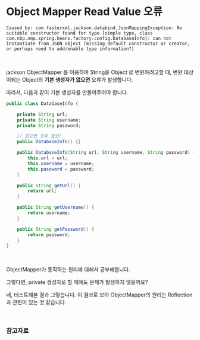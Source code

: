 # Object Mapper Read Value 오류

```
Caused by: com.fasterxml.jackson.databind.JsonMappingException: No suitable constructor found for type [simple type, class com.nbp.nmp.spring.beans.factory.config.DatabaseInfo]: can not instantiate from JSON object (missing default constructor or creator, or perhaps need to add/enable type information?)
```

<br>

jackson ObjectMapper 를 이용하여 String을 Object 로 변환하려고할 때, 변환 대상이되는 Object의 **기본 생성자가 없으면** 오류가 발생합니다.

따라서, 다음과 같이 기본 생성자를 만들어주어야 합니다.

```java
public class DatabaseInfo {

    private String url;
    private String username;
    private String password;

	// 없으면 오류 발생!
    public DatabaseInfo() {}

    public DatabaseInfo(String url, String username, String password) {
        this.url = url;
        this.username = username;
        this.password = password;
    }

    public String getUrl() {
        return url;
    }

    public String getUsername() {
        return username;
    }

    public String getPassword() {
        return password;
    }
}
```

<br>

ObjectMapper가 동작하는 원리에 대해서 공부해봅니다.

그렇다면, private 생성자로 할 때에도 문제가 발생하지 않을까요? 

네, 테스트해본 결과 그렇습니다. 이 결과로 보아 ObjectMapper의 원리는 Reflection과 관련이 있는 것 같습니다.

<br>

### 참고자료

